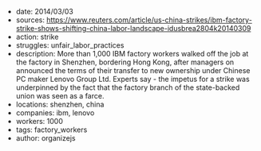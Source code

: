 - date: 2014/03/03
- sources: https://www.reuters.com/article/us-china-strikes/ibm-factory-strike-shows-shifting-china-labor-landscape-idusbrea2804k20140309
- action: strike
- struggles: unfair_labor_practices
- description: More than 1,000 IBM factory workers walked off the job at the factory in Shenzhen, bordering Hong Kong, after managers on announced the terms of their transfer to new ownership under Chinese PC maker Lenovo Group Ltd. Experts say - the impetus for a strike was underpinned by the fact that the factory branch of the state-backed union was seen as a farce.
- locations: shenzhen, china
- companies: ibm, lenovo
- workers: 1000
- tags: factory_workers
- author: organizejs

